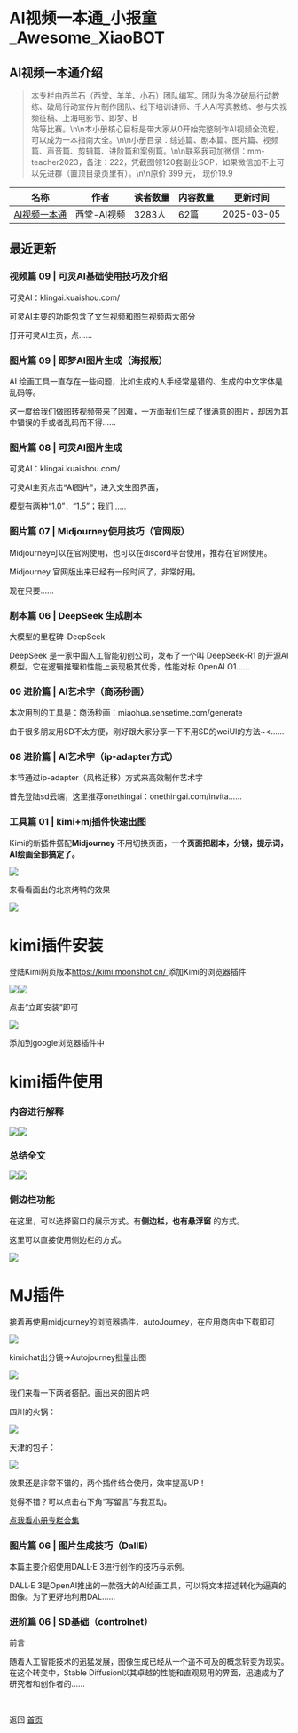 # AI视频一本通_小报童_Awesome_XiaoBOT

## AI视频一本通介绍
> 本专栏由西羊石（西堂、羊羊、小石）团队编写。团队为多次破局行动教练、破局行动宣传片制作团队、线下培训讲师、千人AI写真教练、参与央视频征稿、上海电影节、即梦、B  
站等比赛。\n\n本小册核心目标是带大家从0开始完整制作AI视频全流程，可以成为一本指南大全。\n\n小册目录：综述篇、剧本篇、图片篇、视频篇、声音篇、剪辑篇、进阶篇和案例篇。\n\n联系我可加微信：mm-  
teacher2023，备注：222，凭截图领120套副业SOP，如果微信加不上可以先进群（置顶目录页里有）。\n\n原价 399 元， 现价19.9  
  


|名称|作者|读者数量|内容数量|更新时间|
|---|---|---|---|---|
|[AI视频一本通](https://xiaobot.net/p/xitang6666?refer=0b133df9-27dc-423b-8101-639049001c13)|西堂-AI视频|3283人|62篇|2025-03-05|

## 最近更新
### 视频篇 09 | 可灵AI基础使用技巧及介绍

可灵AI：klingai.kuaishou.com/  

可灵AI主要的功能包含了文生视频和图生视频两大部分

打开可灵AI主页，点......

### 图片篇 09 | 即梦AI图片生成（海报版）

AI 绘画工具一直存在一些问题，比如生成的人手经常是错的、生成的中文字体是乱码等。

这一度给我们做图转视频带来了困难，一方面我们生成了很满意的图片，却因为其中错误的手或者乱码而不得......

### 图片篇 08 | 可灵AI图片生成

可灵AI：klingai.kuaishou.com/

可灵AI主页点击“AI图片”，进入文生图界面，

模型有两种“1.0”，“1.5”；我们......

### 图片篇 07 | Midjourney使用技巧（官网版）

Midjourney可以在官网使用，也可以在discord平台使用，推荐在官网使用。

Midjourney 官网版出来已经有一段时间了，非常好用。

现在只要......

### 剧本篇 06 | DeepSeek 生成剧本

大模型的里程碑-DeepSeek

DeepSeek 是一家中国人工智能初创公司，发布了一个叫 DeepSeek-R1 的开源AI模型。它在逻辑推理和性能上表现极其优秀，性能对标 OpenAI
O1......

### 09 进阶篇 | AI艺术字（商汤秒画）

本次用到的工具是：商汤秒画：miaohua.sensetime.com/generate

由于很多朋友用SD不太方便，刚好跟大家分享一下不用SD的weiUI的方法~<......

### 08 进阶篇 | AI艺术字（ip-adapter方式）

本节通过ip-adapter（风格迁移）方式来高效制作艺术字

首先登陆sd云端，这里推荐onethingai：onethingai.com/invita......

### 工具篇 01 | kimi+mj插件快速出图

Kimi的新插件搭配**Midjourney** 不用切换页面，**一个页面把剧本，分镜，提示词，AI绘画全部搞定了。**

![](https://static.xiaobot.net/file/2024-08-14/444052/a165462da8396981d267ca061fae60c2.png)

来看看画出的北京烤鸭的效果

![](https://static.xiaobot.net/file/2024-08-14/444052/c8498fc6c5cd2c57ca12b81240bfb9ab.png)

# **kimi插件安装**

登陆Kimi网页版本[https://kimi.moonshot.cn/
](https://kimi.moonshot.cn/，添加Kimi的浏览器插件)添加Kimi的浏览器插件

![](https://static.xiaobot.net/file/2024-08-14/444052/0b348c957c5fa104ad5a2ba143f4cafd.png)![](https://static.xiaobot.net/file/2024-08-14/444052/b77253fb2c8a2cc6ba531ece35f54bf7.png)

点击“立即安装”即可

![](https://static.xiaobot.net/file/2024-08-14/444052/8bdde12df17068d60141e7f48883adb7.png)

添加到google浏览器插件中

# kimi插件使用

### **内容进行解释**

![](https://static.xiaobot.net/file/2024-08-14/444052/817f13a8cffcce85c978f6d56a12e4ce.png)![](https://static.xiaobot.net/file/2024-08-14/444052/f1d7e84dcf996c688d21c13c5ed17f73.png)

### 总结全文

![](https://static.xiaobot.net/file/2024-08-14/444052/e2bc7c23458fbe2db49966a1d64458e9.png)![](https://static.xiaobot.net/file/2024-08-14/444052/e9193e420bac83f86e6204be3f403516.png)

### 侧边栏功能

在这里，可以选择窗口的展示方式。有**侧边栏，也有悬浮窗** 的方式。

这里可以直接使用侧边栏的方式。

![](https://static.xiaobot.net/file/2024-08-14/444052/1fb94db77d43acf5ac1c8452b3bd9a6e.png)

# **MJ插件**

接着再使用midjourney的浏览器插件，autoJourney，在应用商店中下载即可

![](https://static.xiaobot.net/file/2024-08-14/444052/98bb6d0688cc26497a6500f809b0cb16.png)

kimichat出分镜->Autojourney批量出图

![](https://static.xiaobot.net/file/2024-08-14/444052/a165462da8396981d267ca061fae60c2.png)

我们来看一下两者搭配。画出来的图片吧

四川的火锅：

![](https://static.xiaobot.net/file/2024-08-14/444052/091ed092b460e188164fcf893806eee8.png)

天津的包子：

![](https://static.xiaobot.net/file/2024-08-14/444052/51c59bd84711b75550bef083bd2e4156.png)

效果还是非常不错的，两个插件结合使用，效率提高UP！

觉得不错？可以点击右下角“写留言”与我互动。

[点我看小册专栏合集](https://xiaobot.net/post/62ca47f1-ef3c-4e9c-bc20-23f34cd81dc4)

### 图片篇 06 | 图片生成技巧（DallE）

本篇主要介绍使用DALL·E 3进行创作的技巧与示例。

DALL·E 3是OpenAI推出的一款强大的AI绘画工具，可以将文本描述转化为逼真的图像。为了更好地利用DAL......

### 进阶篇 06 | SD基础（controlnet）

前言

随着人工智能技术的迅猛发展，图像生成已经从一个遥不可及的概念转变为现实。在这个转变中，Stable
Diffusion以其卓越的性能和直观易用的界面，迅速成为了研究者和创作者的......


<a href="https://github.com/Reno9527/awesome-xiaobot" style="color: white; text-decoration: none;">awesome-xiaobot</a>

返回 [首页](../README.md)

